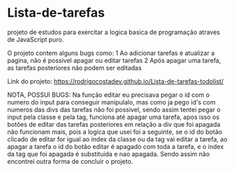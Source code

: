 # Lista-de-tarefas
 projeto de estudos para exercitar a logica basica de programação atraves de JavaScript puro.

O projeto contem alguns bugs como:
    1 Ao adicionar tarefas e atualizar a pagina, não é possivel apagar ou editar tarefas
    2 Após apagar uma tarefa, as tarefas posteriores não podem ser editadas 

 Link do projeto:
 https://rodrigocostadev.github.io/Lista-de-tarefas-todolist/

NOTA, POSSUI BUGS: 
    Na função editar eu precisava pegar o id com o numero do input para conseguir manipulalo, 
mas como ja pego id's com numeros das divs das tarefas não foi possivel, sendo assim tentei pegar o input 
pela classe e pela tag, funciona até apagar uma tarefa, apos isso os botões de editar das tarefas posteriores 
em relação a div que foi apagada não funcionam mais, pois a logica que usei foi a seguinte, se o id do 
botão clicado de editar for igual ao index da classe ou da tag vai editar a tarefa, ao apagar a tarefa 
o id do botão editar é apagado com toda a tarefa, e o index  da tag que foi apagada é substituida e nao apagada.
    Sendo assim não encontrei outra forma de concluir o projeto.
